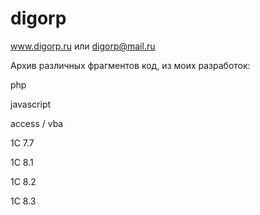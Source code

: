 # digorp

www.digorp.ru или
digorp@mail.ru

Архив различных фрагментов код, из моих разработок:

php

javascript

access / vba

1С 7.7

1С 8.1

1С 8.2

1С 8.3

